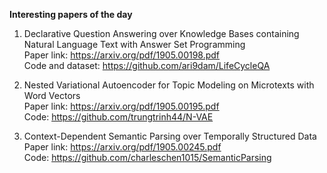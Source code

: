 **Interesting papers of the day**

1. Declarative Question Answering over Knowledge Bases containing Natural Language Text with Answer Set Programming  
Paper link: https://arxiv.org/pdf/1905.00198.pdf  
Code and dataset: https://github.com/ari9dam/LifeCycleQA

2. Nested Variational Autoencoder for Topic Modeling on Microtexts with Word Vectors  
Paper link: https://arxiv.org/pdf/1905.00195.pdf  
Code: https://github.com/trungtrinh44/N-VAE  

3. Context-Dependent Semantic Parsing over Temporally Structured Data  
Paper link: https://arxiv.org/pdf/1905.00245.pdf  
Code: https://github.com/charleschen1015/SemanticParsing  
